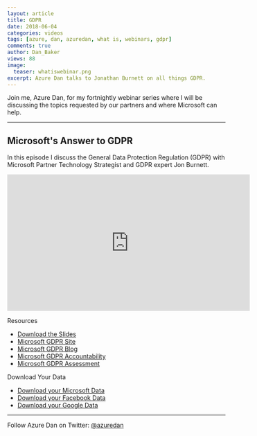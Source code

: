```yaml
---
layout: article
title: GDPR
date: 2018-06-04
categories: videos
tags: [azure, dan, azuredan, what is, webinars, gdpr]
comments: true
author: Dan_Baker
views: 88
image:
  teaser: whatiswebinar.png
excerpt: Azure Dan talks to Jonathan Burnett on all things GDPR.
---
```


Join me, Azure Dan, for my fortnightly webinar series where I will be discussing the topics requested by our partners and where Microsoft can help.

----------

## Microsoft's Answer to GDPR

In this episode I discuss the General Data Protection Regulation (GDPR) with Microsoft Partner Technology Strategist and GDPR expert Jon Burnett.

<iframe width="560" height="315" src="https://www.youtube.com/embed/bbbYKuICmjY?rel=0" frameborder="0" allow="autoplay; encrypted-media" allowfullscreen></iframe>

Resources

* [Download the Slides](https://1drv.ms/p/s!AtMM4n9Lb8PKkZtNcBxqjYdvAiGxXg)
* [Microsoft GDPR Site](http://microsoft.com/gdpr)
* [Microsoft GDPR Blog](http://aka.ms/gdprblogpost)
* [Microsoft GDPR Accountability](https://servicetrust.microsoft.com/ViewPage/GDPRGetStarted)
* [Microsoft GDPR Assessment](https://assessment.microsoft.com/gdpr-compliance)

Download Your Data

* [Download your Microsoft Data](https://account.microsoft.com/privacy/export)
* [Download your Facebook Data](https://www.facebook.com/help/1701730696756992?helpref=hc_global_nav)
* [Download your Google Data](https://support.google.com/accounts/answer/3024190?hl=en)

----------

Follow Azure Dan on Twitter: [@azuredan](https://twitter.com/azuredan)